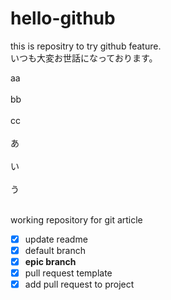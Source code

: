 # hello-github
this is repositry to try github feature.<br>
いつも大変お世話になっております。

aa<br><br>
bb<br><br>
cc<br><br>
あ<br><br>
い<br><br>
う<br><br>

working repository for git article
- [x] update readme
- [x] default branch
- [x] **epic branch**
- [x] pull request template
- [x] add pull request to project
